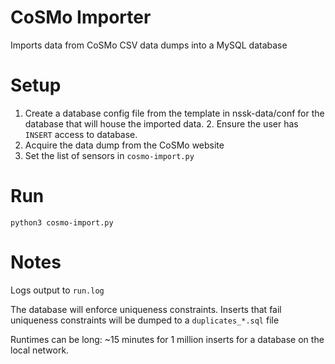 # CoSMo Importer

Imports data from CoSMo CSV data dumps into a MySQL database

# Setup

1. Create a database config file from the template in nssk-data/conf for the database that will house the imported data.
   2. Ensure the user has `INSERT` access to database.
2. Acquire the data dump from the CoSMo website
3. Set the list of sensors in `cosmo-import.py`

# Run

`python3 cosmo-import.py`

# Notes

Logs output to `run.log`

The database will enforce uniqueness constraints. Inserts that fail uniqueness constraints will be dumped to a `duplicates_*.sql` file

Runtimes can be long: ~15 minutes for 1 million inserts for a database on the local network.